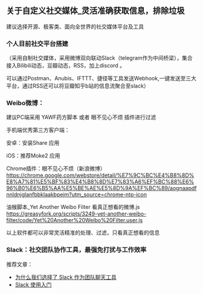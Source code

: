 ## 关于自定义社交媒体_灵活准确获取信息，排除垃圾

建议选择开源、极客类、面向全世界的社交媒体平台及工具

### 个人目前社交平台搭建

（采用自制社交媒体，采用微博双向联动Slack（telegram作为中间桥梁），集合接入Bilibili动态，豆瓣动态，RSS，加上discord 。

可以通过Postman、Anubis、IFTTT、捷径等工具发送Webhook,一键发送至三大平台，通过RSS还可以将豆瓣知乎b站的信息流聚合至slack）

### Weibo微博：

建议PC端采用 YAWF药方脚本 或者 眼不见心不烦 插件进行过滤

手机端优秀第三方客户端：

安卓：安装Share 应用

iOS：推荐Moke2 应用

Chrome插件：眼不见心不烦（新浪微博）
https://chrome.google.com/webstore/detail/%E7%9C%BC%E4%B8%8D%E8%A7%81%E5%BF%83%E4%B8%8D%E7%83%A6%EF%BC%88%E6%96%B0%E6%B5%AA%E5%BE%AE%E5%8D%9A%EF%BC%89/aognaapdfnnldnjglanfbbklaakbpejm?utm_source=chrome-ntp-icon

油猴脚本_Yet Another Weibo Filter 看真正想看的微博.js
https://greasyfork.org/scripts/3249-yet-another-weibo-filter/code/Yet%20Another%20Weibo%20Filter.user.js

以上软件都可以非常灵活精准的处理、过滤，只看真正想看的信息

### Slack：社交团队协作工具，最强免打扰与工作效率

推荐文章：

- [为什么我们选择了 Slack 作为团队聊天工具](https://sspai.com/post/46947)
- [Slack 使用入门](https://sspai.com/post/47602)

###    